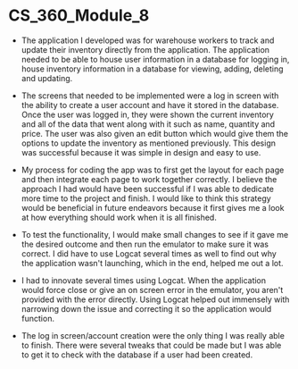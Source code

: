 # CS_360_Module_8

* The application I developed was for warehouse workers to track and update their inventory directly from the application. The application needed to be able to house user information in a database for logging in, house inventory information in a database for viewing, adding, deleting and updating.

* The screens that needed to be implemented were a log in screen with the ability to create a user account and have it stored in the database. Once the user was logged in, they were shown the current inventory and all of the data that went along with it such as name, quantity and price. The user was also given an edit button which would give them the options to update the inventory as mentioned previously. This design was successful because it was simple in design and easy to use.

* My process for coding the app was to first get the layout for each page and then integrate each page to work together correctly. I believe the approach I had would have been successful if I was able to dedicate more time to the project and finish. I would like to think this strategy would be beneficial in future endeavors because it first gives me a look at how everything should work when it is all finished.

* To test the functionality, I would make small changes to see if it gave me the desired outcome and then run the emulator to make sure it was correct. I did have to use Logcat several times as well to find out why the application wasn't launching, which in the end, helped me out a lot.

* I had to innovate several times using Logcat. When the application would force close or give an on screen error in the emulator, you aren't provided with the error directly. Using Logcat helped out immensely with narrowing down the issue and correcting it so the application would function.

* The log in screen/account creation were the only thing I was really able to finish. There were several tweaks that could be made but I was able to get it to check with the database if a user had been created.
